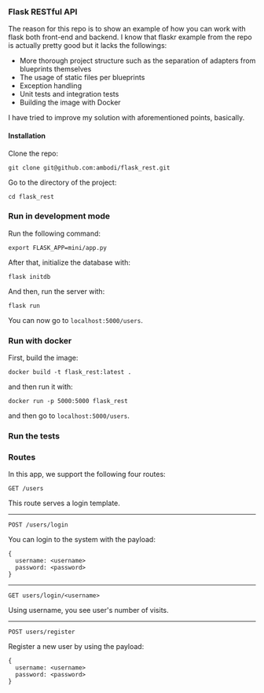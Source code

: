 ### Flask RESTful API

The reason for this repo is to show an example of how you can work with flask both front-end and backend. I know that flaskr example from the repo is actually pretty good but it lacks the followings:

* More thorough project structure such as the separation of adapters from blueprints themselves
* The usage of static files per blueprints
* Exception handling
* Unit tests and integration tests
* Building the image with Docker

I have tried to improve my solution with aforementioned points, basically.

#### Installation

Clone the repo: 

```
git clone git@github.com:ambodi/flask_rest.git
```

Go to the directory of the project:

```
cd flask_rest
```



### Run in development mode

Run the following command:

```
export FLASK_APP=mini/app.py
```

After that, initialize the database with: 

```
flask initdb
```

And then, run the server with: 

```
flask run
```

You can now go to `localhost:5000/users`. 



### Run with docker

First, build the image:

```
docker build -t flask_rest:latest .

```

and then run it with:

```
docker run -p 5000:5000 flask_rest
```

and then go to `localhost:5000/users`. 




### Run the tests





### Routes 

In this app, we support the following four routes:


```
GET /users
```

This route serves a login template. 

---

```
POST /users/login
```

You can login to the system with the payload:

```
{
  username: <username>
  password: <password>
}
```
---

```
GET users/login/<username>

```

Using username, you see user's number of visits. 

---

```
POST users/register
```

Register a new user by using the payload:

```
{
  username: <username>
  password: <password>
}
```


